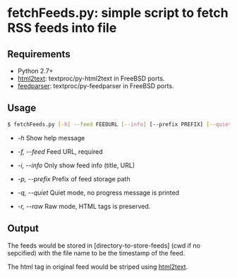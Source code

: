 fetchFeeds.py: simple script to fetch RSS feeds into file
====================================

Requirements
----------------

- Python 2.7+
- [html2text][1]: textproc/py-html2text in FreeBSD ports.
- [feedparser][2]: textproc/py-feedparser in FreeBSD ports.

Usage
--------------

```bash
$ fetchFeeds.py [-h] --feed FEEDURL [--info] [--prefix PREFIX] [--quiet] [--raw]
```
*   _-h_
    Show help message

*   _-f, --feed_
    Feed URL, required

*   _-i, --info_
    Only show feed info (title, URL)

*   _-p, --prefix_
    Prefix of feed storage path

*   _-q, --quiet_
    Quiet mode, no progress message is printed

*   _-r, --raw_
    Raw mode, HTML tags is preserved.

Output
-------------

The feeds would be stored in \[directory-to-store-feeds\] (cwd if no sepcified)
with the file name to be the timestamp of the feed.

The html tag in original feed would be striped using [html2text][1].

[1]: http://www.aaronsw.com/2002/html2text/
[2]: http://code.google.com/p/feedparser
